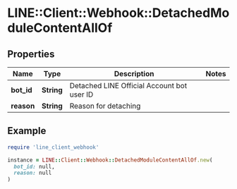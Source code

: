 # LINE::Client::Webhook::DetachedModuleContentAllOf

## Properties

| Name | Type | Description | Notes |
| ---- | ---- | ----------- | ----- |
| **bot_id** | **String** | Detached LINE Official Account bot user ID |  |
| **reason** | **String** | Reason for detaching |  |

## Example

```ruby
require 'line_client_webhook'

instance = LINE::Client::Webhook::DetachedModuleContentAllOf.new(
  bot_id: null,
  reason: null
)
```

